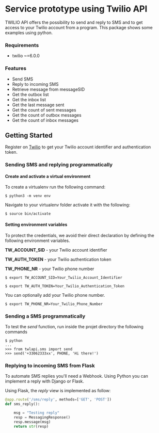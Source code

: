 # Service prototype using Twilio API

TWILIO API offers the possibility to send and reply to SMS and to get access to your Twilio account from a program. This package shows some examples using python.

### Requirements

* twilio ~=6.0.0

### Features

* Send SMS
* Reply to incoming SMS
* Retrieve message from messageSID
* Get the outbox list
* Get the inbox list
* Get the last message sent
* Get the count of sent messages
* Get the count of outbox messages
* Get the count of inbox messages


## Getting Started


Register on [Twilio](https://twilio.com) to get your Twilio account identifier and authentication token.

### Sending SMS and replying programmatically


#### Create and activate a virtual environment

To create a virtualenv run the following command:

```shell
$ python3 -m venv env
```
Navigate to your virtualenv folder activate it with the following:

```shell
$ source bin/activate
```

#### Setting environment variables

To protect the credentials, we avoid their direct declaration by defining the following environment variables.

**TW_ACCOUNT_SID** - your Twilio account identifier

**TW_AUTH_TOKEN** - your Twilio authentication token

**TW_PHONE_NR** - your Twilio phone number

```shell    
$ export TW_ACCOUNT_SID=Your_Twilio_Account_Identifier
```

```shell
$ export TW_AUTH_TOKEN=Your_Twilio_Authentication_Token
```

You can optionally add your Twilio phone number. 

```shell
$ export TW_PHONE_NR=Your_Twilio_Phone_Number
```

### Sending a SMS programmatically

To test the _send_ function, run inside the projet directory the following commands

```shell
$ python
...
>>> from twlapi.sms import send
>>> send('+33062333xx', PHONE, 'Hi there!')
```	    
### Replying to incoming SMS from Flask

To automate SMS replies you'll need a Webhook. Using Python you can implement a reply with Django or Flask.

Using Flask, the _reply_ view is implemented as follow:
 
```python
@app.route('/sms/reply', methods=['GET', 'POST'])
def sms_reply():

    msg = "Testing reply"
    resp = MessagingResponse()
    resp.message(msg)
    return str(resp)
```
	